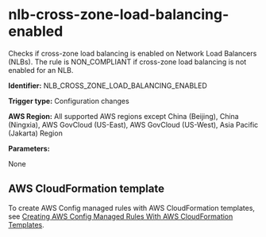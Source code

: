 # nlb\-cross\-zone\-load\-balancing\-enabled<a name="nlb-cross-zone-load-balancing-enabled"></a>

Checks if cross\-zone load balancing is enabled on Network Load Balancers \(NLBs\)\. The rule is NON\_COMPLIANT if cross\-zone load balancing is not enabled for an NLB\. 

**Identifier:** NLB\_CROSS\_ZONE\_LOAD\_BALANCING\_ENABLED

**Trigger type:** Configuration changes

**AWS Region:** All supported AWS regions except China \(Beijing\), China \(Ningxia\), AWS GovCloud \(US\-East\), AWS GovCloud \(US\-West\), Asia Pacific \(Jakarta\) Region

**Parameters:**

None  

## AWS CloudFormation template<a name="w79aac11c32c17b9d387c15"></a>

To create AWS Config managed rules with AWS CloudFormation templates, see [Creating AWS Config Managed Rules With AWS CloudFormation Templates](aws-config-managed-rules-cloudformation-templates.md)\.